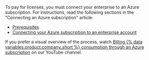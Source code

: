 To pay for licenses, you must connect your enterprise to an Azure subscription. For instructions, read the following sections in the "Connecting an Azure subscription" article:

* [Prerequisites](/billing/managing-the-plan-for-your-github-account/connecting-an-azure-subscription#prerequisites)
* [Connecting your Azure subscription to an enterprise account](/billing/managing-the-plan-for-your-github-account/connecting-an-azure-subscription#connecting-your-azure-subscription-to-your-enterprise-account)

If you prefer a visual overview of the process, watch [Billing {% data variables.product.company_short %} consumption through an Azure subscription](https://www.youtube.com/watch?v=Y-f7JKJ4_8Y) on our YouTube channel.

